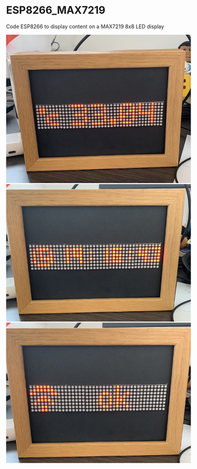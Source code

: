 # ESP8266_MAX7219
Code ESP8266 to display content on a MAX7219 8x8 LED display

![img01](https://github.com/Depechie/ESP8266_MAX7219/blob/master/images/img01.jpeg)
![img02](https://github.com/Depechie/ESP8266_MAX7219/blob/master/images/img02.jpeg)
![img03](https://github.com/Depechie/ESP8266_MAX7219/blob/master/images/img03.jpeg)
